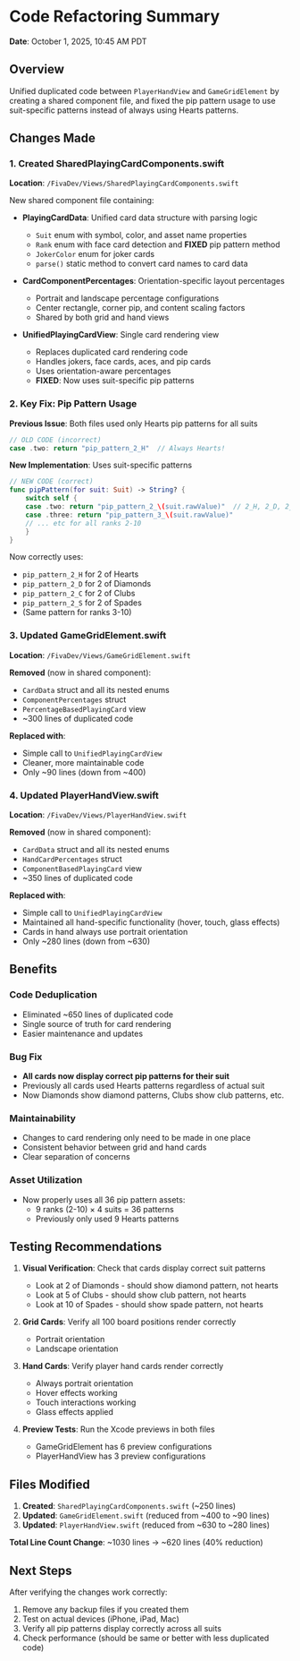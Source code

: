 # Code Refactoring Summary
**Date**: October 1, 2025, 10:45 AM PDT

## Overview
Unified duplicated code between `PlayerHandView` and `GameGridElement` by creating a shared component file, and fixed the pip pattern usage to use suit-specific patterns instead of always using Hearts patterns.

## Changes Made

### 1. Created SharedPlayingCardComponents.swift
**Location**: `/FivaDev/Views/SharedPlayingCardComponents.swift`

New shared component file containing:

- **PlayingCardData**: Unified card data structure with parsing logic
  - `Suit` enum with symbol, color, and asset name properties
  - `Rank` enum with face card detection and **FIXED** pip pattern method
  - `JokerColor` enum for joker cards
  - `parse()` static method to convert card names to card data

- **CardComponentPercentages**: Orientation-specific layout percentages
  - Portrait and landscape percentage configurations
  - Center rectangle, corner pip, and content scaling factors
  - Shared by both grid and hand views

- **UnifiedPlayingCardView**: Single card rendering view
  - Replaces duplicated card rendering code
  - Handles jokers, face cards, aces, and pip cards
  - Uses orientation-aware percentages
  - **FIXED**: Now uses suit-specific pip patterns

### 2. Key Fix: Pip Pattern Usage
**Previous Issue**: Both files used only Hearts pip patterns for all suits
```swift
// OLD CODE (incorrect)
case .two: return "pip_pattern_2_H"  // Always Hearts!
```

**New Implementation**: Uses suit-specific patterns
```swift
// NEW CODE (correct)
func pipPattern(for suit: Suit) -> String? {
    switch self {
    case .two: return "pip_pattern_2_\(suit.rawValue)"  // 2_H, 2_D, 2_C, 2_S
    case .three: return "pip_pattern_3_\(suit.rawValue)"
    // ... etc for all ranks 2-10
    }
}
```

Now correctly uses:
- `pip_pattern_2_H` for 2 of Hearts
- `pip_pattern_2_D` for 2 of Diamonds
- `pip_pattern_2_C` for 2 of Clubs
- `pip_pattern_2_S` for 2 of Spades
- (Same pattern for ranks 3-10)

### 3. Updated GameGridElement.swift
**Location**: `/FivaDev/Views/GameGridElement.swift`

**Removed** (now in shared component):
- `CardData` struct and all its nested enums
- `ComponentPercentages` struct
- `PercentageBasedPlayingCard` view
- ~300 lines of duplicated code

**Replaced with**:
- Simple call to `UnifiedPlayingCardView`
- Cleaner, more maintainable code
- Only ~90 lines (down from ~400)

### 4. Updated PlayerHandView.swift
**Location**: `/FivaDev/Views/PlayerHandView.swift`

**Removed** (now in shared component):
- `CardData` struct and all its nested enums
- `HandCardPercentages` struct
- `ComponentBasedPlayingCard` view
- ~350 lines of duplicated code

**Replaced with**:
- Simple call to `UnifiedPlayingCardView`
- Maintained all hand-specific functionality (hover, touch, glass effects)
- Cards in hand always use portrait orientation
- Only ~280 lines (down from ~630)

## Benefits

### Code Deduplication
- Eliminated ~650 lines of duplicated code
- Single source of truth for card rendering
- Easier maintenance and updates

### Bug Fix
- **All cards now display correct pip patterns for their suit**
- Previously all cards used Hearts patterns regardless of actual suit
- Now Diamonds show diamond patterns, Clubs show club patterns, etc.

### Maintainability
- Changes to card rendering only need to be made in one place
- Consistent behavior between grid and hand cards
- Clear separation of concerns

### Asset Utilization
- Now properly uses all 36 pip pattern assets:
  - 9 ranks (2-10) × 4 suits = 36 patterns
  - Previously only used 9 Hearts patterns

## Testing Recommendations

1. **Visual Verification**: Check that cards display correct suit patterns
   - Look at 2 of Diamonds - should show diamond pattern, not hearts
   - Look at 5 of Clubs - should show club pattern, not hearts
   - Look at 10 of Spades - should show spade pattern, not hearts

2. **Grid Cards**: Verify all 100 board positions render correctly
   - Portrait orientation
   - Landscape orientation

3. **Hand Cards**: Verify player hand cards render correctly
   - Always portrait orientation
   - Hover effects working
   - Touch interactions working
   - Glass effects applied

4. **Preview Tests**: Run the Xcode previews in both files
   - GameGridElement has 6 preview configurations
   - PlayerHandView has 3 preview configurations

## Files Modified

1. **Created**: `SharedPlayingCardComponents.swift` (~250 lines)
2. **Updated**: `GameGridElement.swift` (reduced from ~400 to ~90 lines)
3. **Updated**: `PlayerHandView.swift` (reduced from ~630 to ~280 lines)

**Total Line Count Change**: ~1030 lines → ~620 lines (40% reduction)

## Next Steps

After verifying the changes work correctly:
1. Remove any backup files if you created them
2. Test on actual devices (iPhone, iPad, Mac)
3. Verify all pip patterns display correctly across all suits
4. Check performance (should be same or better with less duplicated code)
